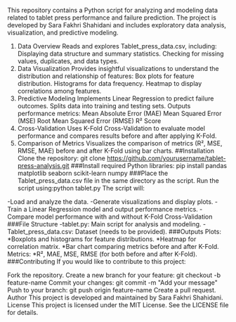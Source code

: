 This repository contains a Python script for analyzing and modeling data related to tablet press performance and failure prediction. The project is developed by Sara Fakhri Shahidani and includes exploratory data analysis, visualization, and predictive modeling.
1. Data Overview
Reads and explores Tablet_press_data.csv, including:
Displaying data structure and summary statistics.
Checking for missing values, duplicates, and data types.
2. Data Visualization
Provides insightful visualizations to understand the distribution and relationship of features:
Box plots for feature distribution.
Histograms for data frequency.
Heatmap to display correlations among features.
3. Predictive Modeling
Implements Linear Regression to predict failure outcomes.
Splits data into training and testing sets.
Outputs performance metrics:
Mean Absolute Error (MAE)
Mean Squared Error (MSE)
Root Mean Squared Error (RMSE)
R² Score
4. Cross-Validation
Uses K-Fold Cross-Validation to evaluate model performance and compares results before and after applying K-Fold.
5. Comparison of Metrics
Visualizes the comparison of metrics (R², MSE, RMSE, MAE) before and after K-Fold using bar charts.
##Installation
Clone the repository:
git clone https://github.com/yourusername/tablet-press-analysis.git
###Install required Python libraries:
pip install pandas matplotlib seaborn scikit-learn numpy
###Place the Tablet_press_data.csv file in the same directory as the script.
Run the script using:python tablet.py
The script will:

-Load and analyze the data.
-Generate visualizations and display plots.
-Train a Linear Regression model and output performance metrics.
-Compare model performance with and without K-Fold Cross-Validation
###File Structure
-tablet.py: Main script for analysis and modeling.
-Tablet_press_data.csv: Dataset (needs to be provided).
###Outputs
Plots:
 *Boxplots and histograms for feature distributions.
 *Heatmap for correlation matrix.
 *Bar chart comparing metrics before and after K-Fold.
Metrics:
 *R², MAE, MSE, RMSE (for both before and after K-Fold).
###Contributing
If you would like to contribute to this project:

Fork the repository.
Create a new branch for your feature:
git checkout -b feature-name
Commit your changes:
git commit -m "Add your message"
Push to your branch:
git push origin feature-name
Create a pull request.
Author
This project is developed and maintained by Sara Fakhri Shahidani.
License
This project is licensed under the MIT License. See the LICENSE file for details.







